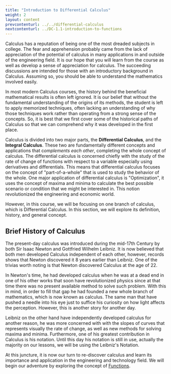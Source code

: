 ```yaml
---
title: "Introduction to Differential Calculus"
weight: 2
layout: content
prevcontenturl: ../../differential-calculus
nextcontenturl: ../DC-1.1-introduction-to-functions
---
```


Calculus has a reputation of being one of the most dreaded subjects in college. The fear and apprehension probably came from the lack of appreciation of the potential of calculus in many applications in and outside of the engineering field. It is our hope that you will learn from the course as well as develop a sense of appreciation for calculus. The succeeding discussions are intended for those with an introductory background in Calculus. Assuming so, you should be able to understand the mathematics involved easily.

In most modern Calculus courses, the history behind the beneficial mathematical results is often left ignored. It is our belief that without the fundamental understanding of the origins of its methods, the student is left to apply memorized techniques, often lacking an understanding of why those techniques work rather than operating from a strong sense of the concepts. So, it is best that we first cover some of the historical paths of Calculus so that we can comprehend why it was developed in the first place.
<!-- It is our intent to explore the historical path of Calculus. -->


Calculus is divided into two major parts, the **Differential Calculus**, and the **Integral Calculus**. These two are fundamentally different concepts and applications that c*omplements each other*, completing the whole concept of calculus. The differential calculus is concerned chiefly with the study of the rate of change of functions with respect to a variable especially using derivatives and differentials. This means that differential calculus focuses on the concept of "part-of-a-whole" that is used to study the behavior of the whole. One major application of differential calculus is "Optimization", it uses the concept of maxima and minima to calculate the best possible scenario or condition that we might be interested in. This notion revolutionized the engineering and economic world.

However, in this course, we will be focusing on one branch of calculus, which is Differential Calculus. In this section, we will explore its definition, history, and general concept.

 
## Brief History of Calculus

The present-day calculus was introduced during the mid-17th Century by both Sir Isaac Newton and Gottfried Wilhelm Leibniz. It is now believed that both men developed Calculus independent of each other, however, records shows that Newton discovered it 8 years earlier than Leibniz. One of the trivias worth noting is that Newton discovered Calculus at the age of 22.


In Newton's time, he had developed calculus when he was at a dead end in one of his other works that soon have revolutionized physics since at that time there was no present available method to solve such problem. With this in mind, in order to fill that gap he had founded a new whole branch of mathematics, which is now known as calculus. The same man that have pushed a needle into his eye just to suffice his curiosity on how light affects the perception. However, this is another story for another day.

Leibniz on the other hand have independently developed calculus for another reason, he was more concerned with with the slopes of curves that represents visually the rate of change, as well as new methods for solving maxima and minima. Furthermore, one of his greatest contribution in Calculus is his notation. Until this day his notation is still in use, actually the majority on our lessons, we will be using the Leibniz's Notation.


      

At this juncture, it is now our turn to re-discover calculus and learn its importance and application in the engineering and technology field. We will begin our adventure by exploring the concept of [Functions](DC-1.1-introduction-to-functions).